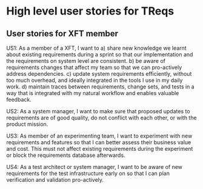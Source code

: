# High level user stories for TReqs

## User stories for XFT member

US1: As a member of a XFT, I want to 
  a) share new knowledge we learnt about existing requirements during a sprint so that our implementation and the requirements on system level are consistent. 
  b) be aware of requirements changes that affect my team so that we can pro-actively address dependencies. 
  c) update system requirements efficiently, without too much overhead, and ideally integrated in the tools I use in my daily work. 
  d) maintain traces between requirements, change sets, and tests in a way that is integrated with my natural workflow and enables valuable feedback. 


US2: As a system manager, I want to make sure that proposed updates to requirements are of good quality, do not conflict with each other, or with the product mission. 

US3: As member of an experimenting team, I want to experiment with new requirements and features so that I can better assess their business value and cost. This must not affect existing requirements during the experiment or block the requirements database afterwards. 


US4: As a test architect or system manager, I want to be aware of new requirements for the test infrastructure early on so that I can plan verification and validation pro-actively. 


